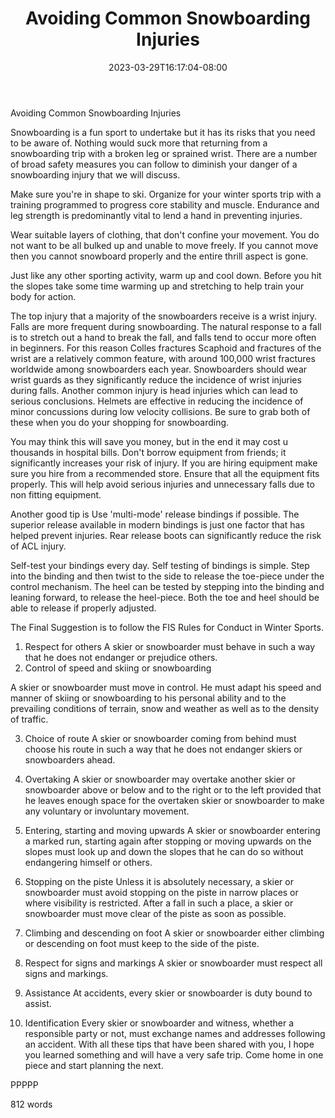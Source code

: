 ﻿---
title: "Avoiding Common Snowboarding Injuries"
date: 2023-03-29T16:17:04-08:00
description: "Text Tips for Web Success"
featured_image: "/images/Text.jpg"
tags: ["Text"]
---

Avoiding Common Snowboarding Injuries

Snowboarding is a fun sport to undertake but it has its risks that you need to be aware of.  Nothing would suck more that returning from a snowboarding trip with a broken leg or sprained wrist.  There are a number of broad safety measures you can follow to diminish your danger of a snowboarding injury that we will discuss.

Make sure you're in shape to ski. Organize for your winter sports trip with a training programmed to progress core stability and muscle. Endurance and leg strength is predominantly vital to lend a hand in preventing injuries.

Wear suitable layers of clothing, that don't confine your movement.  You do not want to be all bulked up and unable to move freely.  If you cannot move then you cannot snowboard properly and the entire thrill aspect is gone.

Just like any other sporting activity, warm up and cool down.  Before you hit the slopes take some time warming up and stretching to help train your body for action.

The top injury that a majority of the snowboarders receive is a wrist injury.  Falls are more frequent during snowboarding. The natural response to a fall is to stretch out a hand to break the fall, and falls tend to occur more often in beginners. For this reason Colles fractures Scaphoid and fractures of the wrist are a relatively common feature, with around 100,000 wrist fractures worldwide among snowboarders each year.  Snowboarders should wear wrist guards as they significantly reduce the incidence of wrist injuries during falls.  Another common injury is head injuries which can lead to serious conclusions. Helmets are effective in reducing the incidence of minor concussions during low velocity collisions.  Be sure to grab both of these when you do your shopping for snowboarding.

You may think this will save you money, but in the end it may cost u thousands in hospital bills. Don't borrow equipment from friends; it significantly increases your risk of injury. If you are hiring equipment make sure you hire from a recommended store. Ensure that all the equipment fits properly.  This will help avoid serious injuries and unnecessary falls due to non fitting equipment.

Another good tip is Use 'multi-mode' release bindings if possible. The superior release available in modern bindings is just one factor that has helped prevent injuries. Rear release boots can significantly reduce the risk of ACL injury.

Self-test your bindings every day. Self testing of bindings is simple. Step into the binding and then twist to the side to release the toe-piece under the control mechanism. The heel can be tested by stepping into the binding and leaning forward, to release the heel-piece. Both the toe and heel should be able to release if properly adjusted.

The Final Suggestion is to follow the FIS Rules for Conduct in Winter Sports.

1. Respect for others
A skier or snowboarder must behave in such a way that he does not endanger or prejudice others.
2. Control of speed and skiing or snowboarding

A skier or snowboarder must move in control. He must adapt his speed and manner of skiing or snowboarding to his personal ability and to the prevailing conditions of terrain, snow and weather as well as to the density of traffic.

3. Choice of route
A skier or snowboarder coming from behind must choose his route in such a way that he does not endanger skiers or snowboarders ahead.

4. Overtaking
A skier or snowboarder may overtake another skier or snowboarder above or below and to the right or to the left provided that he leaves enough space for the overtaken skier or snowboarder to make any voluntary or involuntary movement.

5. Entering, starting and moving upwards
A skier or snowboarder entering a marked run, starting again after stopping or moving upwards on the slopes must look up and down the slopes that he can do so without endangering himself or others.

6. Stopping on the piste
Unless it is absolutely necessary, a skier or snowboarder must avoid stopping on the piste in narrow places or where visibility is restricted. After a fall in such a place, a skier or snowboarder must move clear of the piste as soon as possible.

7. Climbing and descending on foot
A skier or snowboarder either climbing or descending on foot must keep to the side of the piste.

8. Respect for signs and markings
A skier or snowboarder must respect all signs and markings.

9. Assistance
At accidents, every skier or snowboarder is duty bound to assist.

10. Identification
Every skier or snowboarder and witness, whether a responsible party or not, must exchange names and addresses following an accident.
With all these tips that have been shared with you, I hope you learned something and will have a very safe trip.  Come home in one piece and start planning the next.

PPPPP

812 words

